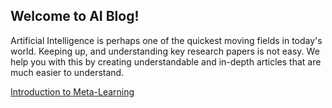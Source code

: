 <title>AI Blog</title>

## Welcome to AI Blog!

Artificial Intelligence is perhaps one of the quickest moving fields in today's world. Keeping up, and understanding key research papers is not easy. We help you with this by creating understandable and in-depth articles that are much easier to understand.     


[Introduction to Meta-Learning](./intro-metalearning.md)
